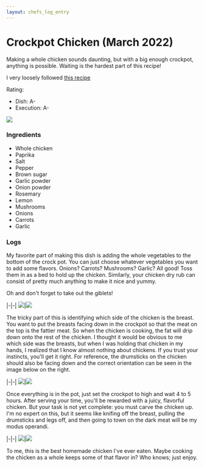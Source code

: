 ```yaml
---
layout: chefs_log_entry 
---
```


# Crockpot Chicken (March 2022)

Making a whole chicken sounds daunting, but with a big enough crockpot, anything is possible. Waiting is the hardest part of this recipe!

I very loosely followed [this recipe](https://www.thewholesomedish.com/the-best-classic-chili/)

Rating:
- Dish: A-
- Execution: A-

![](/assets/crockpot_chicken/crockpot_chicken_final.jpg)

### Ingredients

- Whole chicken
- Paprika
- Salt
- Pepper
- Brown sugar
- Garlic powder
- Onion powder
- Rosemary
- Lemon
- Mushrooms
- Onions
- Carrots
- Garlic

### Logs

My favorite part of making this dish is adding the whole vegetables to the bottom of the crock pot. You can just choose whatever vegetables you want to add some flavors. Onions? Carrots? Mushrooms? Garlic? All good! Toss them in as a bed to hold up the chicken. Similarly, your chicken dry rub can consist of pretty much anything to make it nice and yummy.

Oh and don't forget to take out the giblets!

|-|-|
![](/assets/crockpot_chicken/crockpot_chicken_vegetables.jpg)|![](/assets/crockpot_chicken/crockpot_chicken_chicken.jpg)

The tricky part of this is identifying which side of the chicken is the breast. You want to put the breasts facing down in the crockpot so that the meat on the top is the fattier meat. So when the chicken is cooking, the fat will drip down onto the rest of the chicken. I thought it would be obvious to me which side was the breasts, but when I was holding that chicken in my hands, I realized that I know almost nothing about chickens. If you trust your instincts, you'll get it right. For reference, the drumsticks on the chicken should also be facing down and the correct orientation can be seen in the image below on the right.

|-|-|
![](/assets/crockpot_chicken/crockpot_chicken_breasts_up.jpg)|![](/assets/crockpot_chicken/crockpot_chicken_breasts_down.jpg)

Once everything is in the pot, just set the crockpot to high and wait 4 to 5 hours. After serving your time, you'll be rewarded with a juicy, flavorful chicken. But your task is not yet complete: you must carve the chicken up. I'm no expert on this, but it seems like knifing off the breast, pulling the drumsticks and legs off, and then going to town on the dark meat will be my modus operandi.

|-|-|
![](/assets/crockpot_chicken/crockpot_chicken_one_cut.jpg)|![](/assets/crockpot_chicken/crockpot_chicken_carved.jpg)

To me, this is the best homemade chicken I've ever eaten. Maybe cooking the chicken as a whole keeps some of that flavor in? Who knows; just enjoy.
